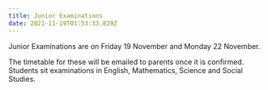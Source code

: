 ```yaml
---
title: Junior Examinations
date: 2021-11-19T01:53:33.839Z
---
```

Junior Examinations are on Friday 19 November and Monday 22 November.

The timetable for these will be emailed to parents once it is confirmed.  
Students sit examinations in English, Mathematics, Science and Social Studies.